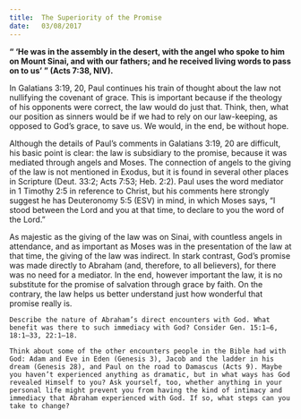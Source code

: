 ```yaml
---
title:  The Superiority of the Promise
date:   03/08/2017
---
```


**“ ‘He was in the assembly in the desert, with the angel who spoke to him on Mount Sinai, and with our fathers; and he received living words to pass on to us’ ” (Acts 7:38, NIV).**

In Galatians 3:19, 20, Paul continues his train of thought about the law not nullifying the covenant of grace. This is important because if the theology of his opponents were correct, the law would do just that. Think, then, what our position as sinners would be if we had to rely on our law-keeping, as opposed to God’s grace, to save us. We would, in the end, be without hope.

Although the details of Paul’s comments in Galatians 3:19, 20 are difficult, his basic point is clear: the law is subsidiary to the promise, because it was mediated through angels and Moses. The connection of angels to the giving of the law is not mentioned in Exodus, but it is found in several other places in Scripture (Deut. 33:2; Acts 7:53; Heb. 2:2). Paul uses the word mediator in 1 Timothy 2:5 in reference to Christ, but his comments here strongly suggest he has Deuteronomy 5:5 (ESV) in mind, in which Moses says, “I stood between the Lord and you at that time, to declare to you the word of the Lord.”

As majestic as the giving of the law was on Sinai, with countless angels in attendance, and as important as Moses was in the presentation of the law at that time, the giving of the law was indirect. In stark contrast, God’s promise was made directly to Abraham (and, therefore, to all believers), for there was no need for a mediator. In the end, however important the law, it is no substitute for the promise of salvation through grace by faith. On the contrary, the law helps us better understand just how wonderful that promise really is.

`Describe the nature of Abraham’s direct encounters with God. What benefit was there to such immediacy with God? Consider Gen. 15:1–6, 18:1–33, 22:1–18.`

`Think about some of the other encounters people in the Bible had with God: Adam and Eve in Eden (Genesis 3), Jacob and the ladder in his dream (Genesis 28), and Paul on the road to Damascus (Acts 9). Maybe you haven’t experienced anything as dramatic, but in what ways has God revealed Himself to you? Ask yourself, too, whether anything in your personal life might prevent you from having the kind of intimacy and immediacy that Abraham experienced with God. If so, what steps can you take to change?`
